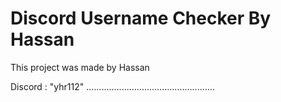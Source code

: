 # Discord Username Checker By Hassan

This project was made by Hassan

Discord : "yhr112"
...................................................